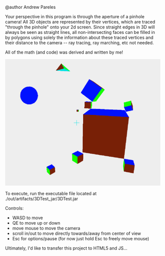 @author Andrew Pareles

Your perspective in this program is through the aperture of a pinhole camera! All 3D objects are represented by their vertices, which are traced "through the pinhole" onto your 2d screen. Since straight edges in 3D will always be seen as straight lines, all non-intersecting faces can be filled in by polygons using solely the information about these traced vertices and their distance to the camera -- ray tracing, ray marching, etc not needed. 

All of the math (and code) was derived and written by me!

![](demophoto.png)

To execute, run the executable file located at ./out/artifacts/3DTest_jar/3DTest.jar

Controls:
- WASD to move
- QE to move up or down
- move mouse to move the camera
- scroll in/out to move directly towards/away from center of view
- Esc for options/pause (for now just hold Esc to freely move mouse)

Ultimately, I'd like to transfer this project to HTML5 and JS...
